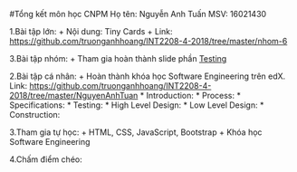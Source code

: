 #Tổng kết môn học CNPM
Họ tên: Nguyễn Anh Tuấn
MSV: 16021430


1.Bài tập lớn:
	+ Nội dung: Tiny Cards
	+ Link: https://github.com/truonganhhoang/INT2208-4-2018/tree/master/nhom-6

3.Bài tập nhóm:
	+ Tham gia hoàn thành slide phần [Testing](https://github.com/truonganhhoang/SoftEng/tree/master/testing)

2.Bài tập cá nhân:
	+ Hoàn thành khóa học Software Engineering trên edX. Link: https://github.com/truonganhhoang/INT2208-4-2018/tree/master/NguyenAnhTuan
		* Introduction:
		* Process:
		* Specifications:
		* Testing:
		* High Level Design:
		* Low Level Design:
		* Construction:

3.Tham gia tự học:
	+ HTML, CSS, JavaScript, Bootstrap
	+ Khóa học Software Engineering

4.Chấm điểm chéo: